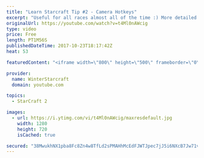 ```yaml
---
title: "Learn Starcraft Tip #2 - Camera Hotkeys"
excerpt: "Useful for all races almost all of the time :) More detailed guides/tutorials under the learn to play starcraft playlist."
originalUrl: https://youtube.com/watch?v=t4Ml0nAWcig
type: video
price: Free
length: PT1M56S
publishedDateTime: 2017-10-23T18:17:42Z
heat: 53

featuredContent: "<iframe width=\"800\" height=\"500\" frameborder=\"0\" src=\"https://www.youtube.com/embed/t4Ml0nAWcig\" allow=\"accelerometer; autoplay; encrypted-media; gyroscope; picture-in-picture\" allowfullscreen></iframe>"

provider:
  name: WinterStarcraft
  domain: youtube.com

topics:
  - StarCraft 2

images:
  - url: https://i.ytimg.com/vi/t4Ml0nAWcig/maxresdefault.jpg
    width: 1280
    height: 720
    isCached: true

secured: "38MwukhNX1pba8Fc8Zn4w8TfLd2sPMAHhMcEdFJWTJpec7jJ5i6NXcB7Jw71vAQmWZi7d/X82O2/1bouddZfhCr7bVxinq8Ib6flKAaNdk1AR0AyOJjz0Twtebcjq9wz97PIrjGiK0xeEmaFp9VWyJMqIq4dprXeXNeIKcGV4R7QGdvtvV/Ws21EnyMA75JnURo/cxOl7KQkPfi86X9n6Vwkqjf2Q0eMhINCvmGW0aGesrvDIfWOtn8k9kH8G1ZJD+QdnTmlZY+ol/S+p2DJfiq8YYdjP7bQ2qH64fcQEL6FJzjdu8JXGuSur3swRS59p6Celdwmjdn6rFZb5bCW1hQfAUE754BH8aUjT51jkZGfyU1Jpg7FzvbOqGn4nIMM3E5ge5QJQCw4JOtydf64sm1MTTFVNy+EH6UdDQCGUwM=;C8dZ5UB9qtorXYsb7RfGKA=="
---
```


